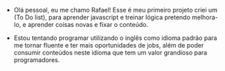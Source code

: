 * Olá pessoal, eu me chamo Rafael! Esse é meu primeiro projeto criei um (To Do list), para aprender javascript e treinar lógica pretendo melhora-lo, e aprender coisas novas e fixar o conteúdo.

* Estou tentando programar utilizando o inglês como idioma padrão para me tornar fluente e ter mais oportunidades de jobs, além de poder consumir conteúdos neste idioma que tem um valor grandioso para programadores.

